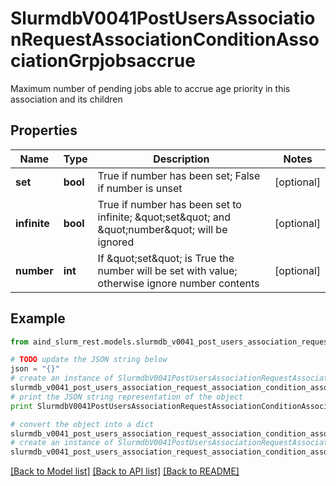 # SlurmdbV0041PostUsersAssociationRequestAssociationConditionAssociationGrpjobsaccrue

Maximum number of pending jobs able to accrue age priority in this association and its children

## Properties

Name | Type | Description | Notes
------------ | ------------- | ------------- | -------------
**set** | **bool** | True if number has been set; False if number is unset | [optional] 
**infinite** | **bool** | True if number has been set to infinite; \&quot;set\&quot; and \&quot;number\&quot; will be ignored | [optional] 
**number** | **int** | If \&quot;set\&quot; is True the number will be set with value; otherwise ignore number contents | [optional] 

## Example

```python
from aind_slurm_rest.models.slurmdb_v0041_post_users_association_request_association_condition_association_grpjobsaccrue import SlurmdbV0041PostUsersAssociationRequestAssociationConditionAssociationGrpjobsaccrue

# TODO update the JSON string below
json = "{}"
# create an instance of SlurmdbV0041PostUsersAssociationRequestAssociationConditionAssociationGrpjobsaccrue from a JSON string
slurmdb_v0041_post_users_association_request_association_condition_association_grpjobsaccrue_instance = SlurmdbV0041PostUsersAssociationRequestAssociationConditionAssociationGrpjobsaccrue.from_json(json)
# print the JSON string representation of the object
print SlurmdbV0041PostUsersAssociationRequestAssociationConditionAssociationGrpjobsaccrue.to_json()

# convert the object into a dict
slurmdb_v0041_post_users_association_request_association_condition_association_grpjobsaccrue_dict = slurmdb_v0041_post_users_association_request_association_condition_association_grpjobsaccrue_instance.to_dict()
# create an instance of SlurmdbV0041PostUsersAssociationRequestAssociationConditionAssociationGrpjobsaccrue from a dict
slurmdb_v0041_post_users_association_request_association_condition_association_grpjobsaccrue_form_dict = slurmdb_v0041_post_users_association_request_association_condition_association_grpjobsaccrue.from_dict(slurmdb_v0041_post_users_association_request_association_condition_association_grpjobsaccrue_dict)
```
[[Back to Model list]](../README.md#documentation-for-models) [[Back to API list]](../README.md#documentation-for-api-endpoints) [[Back to README]](../README.md)


